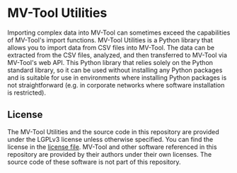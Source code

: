 # MV-Tool Utilities

Importing complex data into MV-Tool can sometimes exceed the capabilities of MV-Tool's import functions. MV-Tool Utilities is a Python library that allows you to import data from CSV files into MV-Tool. The data can be extracted from the CSV files, analyzed, and then transferred to MV-Tool via MV-Tool's web API. This Python library that relies solely on the Python standard library, so it can be used without installing any Python packages and is suitable for use in environments where installing Python packages is not straightforward (e.g. in corporate networks where software installation is restricted).

## License

The MV-Tool Utilities and the source code in this repository are provided under the LGPLv3 license unless otherwise specified. You can find the license in the [license file](LICENSE). MV-Tool and other software referenced in this repository are provided by their authors under their own licenses. The source code of these software is not part of this repository.
